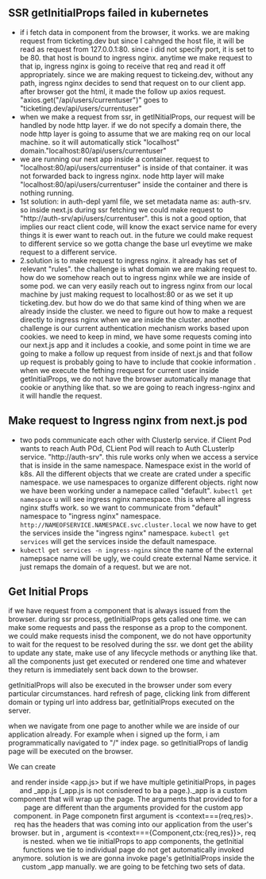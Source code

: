 ## SSR getInitialProps failed in kubernetes

- if i fetch data in component from the browser, it works. we are making request from ticketing.dev but since I cahnged the host file, it will be read as request from 127.0.0.1:80. since i did not specify port, it is set to be 80. that host is bound to ingress nginx. anytime we make request to that ip, ingress nginx is going to receive that req and read it off appropriately. since we are making request to tickeing.dev, without any path, ingress nginx decides to send that request on to our client app. after browser got the html, it made the follow up axios request. "axios.get("/api/users/currentuser")" goes to "ticketing.dev/api/users/currentuser"
- when we make a request from ssr, in getINitialProps, our request will be handled by node http layer. if we do not specify a domain there, the node http layer is going to assume that we are making req on our local machine. so it will automatically stick "localhost" domain."localhost:80/api/users/currentuser"
- we are running our next app inside a container. request to "localhost:80/api/users/currentuser" is inside of that container. it was not forwarded back to ingress nginx. node http layer will make "localhost:80/api/users/currentuser" inside the container and there is nothing running.
- 1st solution: in auth-depl yaml file, we set metadata name as: auth-srv. so inside next.js during ssr fetching we could make request to "http://auth-srv/api/users/currentuser". this is not a good option, that implies our react client code, will know the exact service name for every things it is ewer want to reach out. in the future we could make request to different service so we gotta change the base url eveytime we make request to a different service.
- 2.solution is to make request to ingress nginx. it already has set of relevant "rules". the challenge is what domain we are making request to. how do we somehow reach out to ingress nginx while we are inside of some pod. we can very easily reach out to ingress nginx from our local machine by just making request to localhost:80 or as we set it up ticketing.dev. but how do we do that same kind of thing when we are already inside the cluster. we need to figure out how to make a request directly to ingress nginx when we are inside the cluster. another challenge is our current authentication mechanism works based upon cookies. we need to keep in mind, we have some requests coming into our next.js app and it includes a cookie, and some point in time we are going to make a follow up request from inside of next.js and that follow up request is probably going to have to include that cookie information . when we execute the fething rrequest for current user inside getInitialProps, we do not have the browser automatically manage that cookie or anything like that.
  so we are going to reach ingress-nginx and it will handle the request.

## Make request to Ingress nginx from next.js pod

- two pods communicate each other with ClusterIp service. if Client Pod wants to reach Auth POd, CLient Pod will reach to Auth CLusterIp service. "http://auth-srv". this rule works only when we access a service that is inside in the same namespace. Namespace exist in the world of k8s. All the different objects that we create are crated under a specific namespace. we use namespaces to organize different objects. right now we have been working under a namepace called "default".
  `kubectl get namespace`
  u will see ingress nginx namespace. this is where all ingress nginx stuffs work. so we want to communicate from "default" namespace to "ingress nginx" namespace.
  `http://NAMEOFSERVICE.NAMESPACE.svc.cluster.local`
  we now have to get the services inside the "ingress nginx" namespace. `kubectl get services` will get the services inside the default namespace.
- `kubectl get services -n ingress-nginx`
  since the name of the external namepsace name will be ugly, we could create external Name service. it just remaps the domain of a request. but we are not.

## Get Initial Props

if we have request from a component that is always issued from the browser. during ssr process, getInitialProps gets called one time. we can make some requests and pass the response as a prop to the component. we could make requests inisd the component, we do not have opportunity to wait for the request to be resolved during the ssr. we dont get the ability to update any state, make use of any lifecycle methods or anything like that. all the components just get executed or rendered one time and whatever they return is immediately sent back down to the browser.

getInitialProps will also be executed in the browser under som every particular circumstances. hard refresh of page, clicking link from different domain or typing url into address bar, getInitialProps executed on the server.

when we navigate from one page to another while we are inside of our application already. For example when i signed up the form, i am programmatically navigated to "/" index page. so getInitialProps of landig page will be executed on the browser.

We can create <Header> and render inside <app.js> but if we have multiple getinitialProps, in pages and \_app.js (\_app.js is not conisdered to ba a page.).\_app is a custom component that will wrap up the page. The arguments that provided to <getInitialProps> for a page are different than the arguments provided for the custom app component. in Page componetn first argument is <context===(req,res)>. req has the headers that was coming into our application from the user's browser. but in <custom _app>, argument is <context==={Component,ctx:{req,res}}>, req is nested. when we tie initialProps to app components, the getInitial functions we tie to individual page do not get automatically invoked anymore. solution is we are gonna invoke page's getInitialProps inside the custom \_app manually. we are going to be fetching two sets of data.
